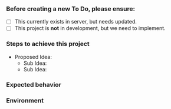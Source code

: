 
<!-- Welcome to the To Do List! -->

### Before creating a new To Do, please ensure: <!--Do not mark these boxes, Admin will check accordingly on submission-->
- [ ] This currently exists in server, but needs updated.
- [ ] This project is **not** in development, but we need to implement.

### Steps to achieve this project

- Proposed Idea: <!--Main Idea to implement-->
  - Sub Idea: <!--Details on how to achieve project-->
  - Sub Idea: <!--Details on how to achieve project-->

### Expected behavior
<!-- Tell us what should happen -->


### Environment
<!-- Where will this project be located in correlation to map. -->
